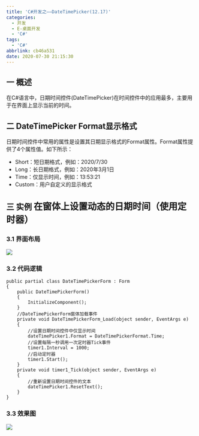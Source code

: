```yaml
---
title: 'C#开发之——DateTimePicker(12.17)'
categories:
  - 开发
  - E-桌面开发
  - 'C#'
tags:
  - 'C#'
abbrlink: cb46a531
date: 2020-07-30 21:15:30
---
```

## 一 概述

在C#语言中，日期时间控件(DateTimePicker)在时间控件中的应用最多，主要用于在界面上显示当前的时间。  

<!--more-->

## 二 DateTimePicker Format显示格式

日期时间控件中常用的属性是设置其日期显示格式的Format属性。Format属性提供了4个属性值。如下所示：

* Short：短日期格式，例如：2020/7/30
* Long：长日期格式，例如：2020年3月1日
* Time：仅显示时间，例如：13:53:21
* Custom：用户自定义的显示格式

## 三 实例 <font size=5> 在窗体上设置动态的日期时间（使用定时器） </font>

### 3.1 界面布局

![][1]

### 3.2 代码逻辑

```
public partial class DateTimePickerForm : Form
{
    public DateTimePickerForm()
    {
        InitializeComponent();
    }
    //DateTimePickerForm窗体加载事件
    private void DateTimePickerForm_Load(object sender, EventArgs e)
    {
        //设置日期时间控件中仅显示时间
        dateTimePicker1.Format = DateTimePickerFormat.Time;
        //设置每隔一秒调用一次定时器Tick事件
        timer1.Interval = 1000;
        //启动定时器
        timer1.Start();
    }
    private void timer1_Tick(object sender, EventArgs e)
    {
        //重新设置日期时间控件的文本
        dateTimePicker1.ResetText();
    }
}
```

### 3.3 效果图
![][2]



[1]:https://cdn.staticaly.com/gh/PGzxc/CDN/master/blog-image/csharp-winform-datetimepicker-layout.png
[2]:https://cdn.staticaly.com/gh/PGzxc/CDN/master/blog-image/csharp-winform-datetimerpicker-view.gif
